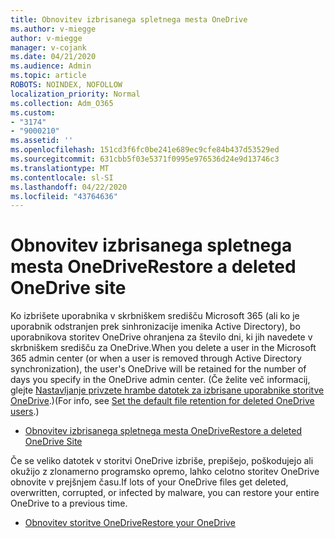 ```yaml
---
title: Obnovitev izbrisanega spletnega mesta OneDrive
ms.author: v-miegge
author: v-miegge
manager: v-cojank
ms.date: 04/21/2020
ms.audience: Admin
ms.topic: article
ROBOTS: NOINDEX, NOFOLLOW
localization_priority: Normal
ms.collection: Adm_O365
ms.custom:
- "3174"
- "9000210"
ms.assetid: ''
ms.openlocfilehash: 151cd3f6fc0be241e689ec9cfe84b437d53529ed
ms.sourcegitcommit: 631cbb5f03e5371f0995e976536d24e9d13746c3
ms.translationtype: MT
ms.contentlocale: sl-SI
ms.lasthandoff: 04/22/2020
ms.locfileid: "43764636"
---
```

# <a name="restore-a-deleted-onedrive-site"></a><span data-ttu-id="2efa1-102">Obnovitev izbrisanega spletnega mesta OneDrive</span><span class="sxs-lookup"><span data-stu-id="2efa1-102">Restore a deleted OneDrive site</span></span>

<span data-ttu-id="2efa1-103">Ko izbrišete uporabnika v skrbniškem središču Microsoft 365 (ali ko je uporabnik odstranjen prek sinhronizacije imenika Active Directory), bo uporabnikova storitev OneDrive ohranjena za število dni, ki jih navedete v skrbniškem središču za OneDrive.</span><span class="sxs-lookup"><span data-stu-id="2efa1-103">When you delete a user in the Microsoft 365 admin center (or when a user is removed through Active Directory synchronization), the user's OneDrive will be retained for the number of days you specify in the OneDrive admin center.</span></span> <span data-ttu-id="2efa1-104">(Če želite več informacij, glejte [Nastavljanje privzete hrambe datotek za izbrisane uporabnike storitve OneDrive](https://docs.microsoft.com/onedrive/set-retention).)</span><span class="sxs-lookup"><span data-stu-id="2efa1-104">(For info, see [Set the default file retention for deleted OneDrive users](https://docs.microsoft.com/onedrive/set-retention).)</span></span>

* [<span data-ttu-id="2efa1-105">Obnovitev izbrisanega spletnega mesta OneDrive</span><span class="sxs-lookup"><span data-stu-id="2efa1-105">Restore a deleted OneDrive Site</span></span>](https://docs.microsoft.com/onedrive/restore-deleted-onedrive)

<span data-ttu-id="2efa1-106">Če se veliko datotek v storitvi OneDrive izbriše, prepišejo, poškodujejo ali okužijo z zlonamerno programsko opremo, lahko celotno storitev OneDrive obnovite v prejšnjem času.</span><span class="sxs-lookup"><span data-stu-id="2efa1-106">If lots of your OneDrive files get deleted, overwritten, corrupted, or infected by malware, you can restore your entire OneDrive to a previous time.</span></span>

* [<span data-ttu-id="2efa1-107">Obnovitev storitve OneDrive</span><span class="sxs-lookup"><span data-stu-id="2efa1-107">Restore your OneDrive</span></span>](https://support.office.com/article/Restore-your-OneDrive-fa231298-759d-41cf-bcd0-25ac53eb8a15)